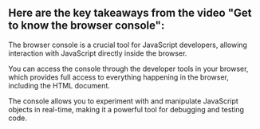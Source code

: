 ## Here are the key takeaways from the video "Get to know the browser console":

The browser console is a crucial tool for JavaScript developers, allowing interaction with JavaScript directly inside the browser.

You can access the console through the developer tools in your browser, which provides full access to everything happening in the browser, including the HTML document.

The console allows you to experiment with and manipulate JavaScript objects in real-time, making it a powerful tool for debugging and testing code.
